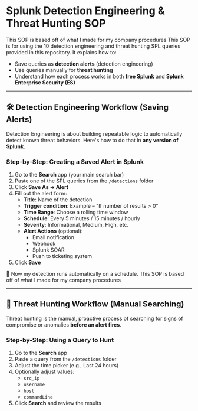 # Splunk Detection Engineering & Threat Hunting SOP
This SOP is based off of what I made for my company procedures
This SOP is for using the 10 detection engineering and threat hunting SPL queries provided in this repository. It explains how to:

- Save queries as **detection alerts** (detection engineering)
- Use queries manually for **threat hunting**
- Understand how each process works in both **free Splunk** and **Splunk Enterprise Security (ES)**

---

## 🛠️ Detection Engineering Workflow (Saving Alerts)

Detection Engineering is about building repeatable logic to automatically detect known threat behaviors. Here's how to do that in **any version of Splunk**.

### Step-by-Step: Creating a Saved Alert in Splunk

1. Go to the **Search** app (your main search bar)
2. Paste one of the SPL queries from the `/detections` folder
3. Click **Save As** ➜ **Alert**
4. Fill out the alert form:
   - **Title**: Name of the detection
   - **Trigger condition**: Example – "If number of results > 0"
   - **Time Range**: Choose a rolling time window
   - **Schedule**: Every 5 minutes / 15 minutes / hourly
   - **Severity**: Informational, Medium, High, etc.
   - **Alert Actions** (optional):
     - Email notification
     - Webhook
     - Splunk SOAR
     - Push to ticketing system
5. Click **Save**

🔁 Now my detection runs automatically on a schedule.
This SOP is based off of what I made for my company procedures

---

## 🧠 Threat Hunting Workflow (Manual Searching)

Threat hunting is the manual, proactive process of searching for signs of compromise or anomalies **before an alert fires**.

### Step-by-Step: Using a Query to Hunt

1. Go to the **Search** app
2. Paste a query from the `/detections` folder
3. Adjust the time picker (e.g., Last 24 hours)
4. Optionally adjust values:
   - `src_ip`
   - `username`
   - `host`
   - `commandLine`
5. Click **Search** and review the results





